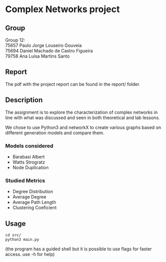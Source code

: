 
# Complex Networks project

## Group
Group 12: <br>
	75657	Paulo Jorge Louseiro Gouveia <br>
	75694	Daniel Machado de Castro Figueira <br>
	79758	Ana Luísa Martins Santo

## Report
The pdf with the project report can be found in the report/ folder.
	
## Description
The assignment is to explore the characterization of complex networks in line with what was discussed and seen in both theoretical and lab lessons.

We chose to use Python3 and networkX to create various graphs based on different generation models and compare them.

### Models considered
- Barabasi Albert
- Watts Strogratz
- Node Duplication

### Studied Metrics
- Degree Distribution
- Average Degree
- Average Path Length
- Clustering Coeficient


## Usage
	cd src/
	python3 main.py
(the program has a guided shell but it is possible to use flags for faster access. use -h for help)

